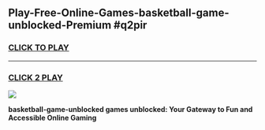 
## Play-Free-Online-Games-basketball-game-unblocked-Premium #q2pir
<h3>
<a href="https://premium.freeplayer.one?title=basketball-game-unblocked&ref=8M">CLICK TO PLAY</a></h3>
<hr>

<h3>
<a href="https://premium.freeplayer.one?title=basketball-game-unblocked&ref=8M">CLICK 2 PLAY</a>
  
</h3>

<a href="https://premium.freeplayer.one?title=basketball-game-unblocked&ref=8M"><img src="https://clearcache.store/games.png"></a>


**basketball-game-unblocked games unblocked: Your Gateway to Fun and Accessible Online Gaming**
